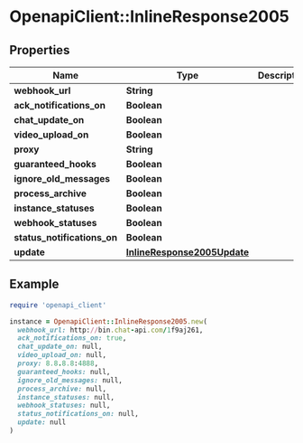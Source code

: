 # OpenapiClient::InlineResponse2005

## Properties

| Name | Type | Description | Notes |
| ---- | ---- | ----------- | ----- |
| **webhook_url** | **String** |  | [optional] |
| **ack_notifications_on** | **Boolean** |  | [optional] |
| **chat_update_on** | **Boolean** |  | [optional] |
| **video_upload_on** | **Boolean** |  | [optional] |
| **proxy** | **String** |  | [optional] |
| **guaranteed_hooks** | **Boolean** |  | [optional] |
| **ignore_old_messages** | **Boolean** |  | [optional] |
| **process_archive** | **Boolean** |  | [optional] |
| **instance_statuses** | **Boolean** |  | [optional] |
| **webhook_statuses** | **Boolean** |  | [optional] |
| **status_notifications_on** | **Boolean** |  | [optional] |
| **update** | [**InlineResponse2005Update**](InlineResponse2005Update.md) |  |  |

## Example

```ruby
require 'openapi_client'

instance = OpenapiClient::InlineResponse2005.new(
  webhook_url: http://bin.chat-api.com/1f9aj261,
  ack_notifications_on: true,
  chat_update_on: null,
  video_upload_on: null,
  proxy: 8.8.8.8:4888,
  guaranteed_hooks: null,
  ignore_old_messages: null,
  process_archive: null,
  instance_statuses: null,
  webhook_statuses: null,
  status_notifications_on: null,
  update: null
)
```

